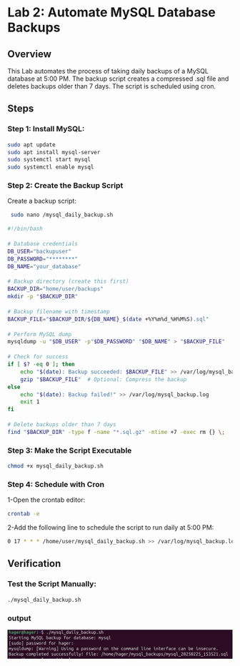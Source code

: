 # Lab 2: Automate MySQL Database Backups

## Overview
This Lab automates the process of taking daily backups of a MySQL database at 5:00 PM. The backup script creates a compressed .sql file and deletes backups older than 7 days. The script is scheduled using cron.

## Steps
### Step 1: Install MySQL:
```bash
sudo apt update
sudo apt install mysql-server
sudo systemctl start mysql
sudo systemctl enable mysql
```
### Step 2: Create the Backup Script
Create a backup script:
```bash
 sudo nano /mysql_daily_backup.sh
```
```bash
#!/bin/bash

# Database credentials
DB_USER="backupuser"        
DB_PASSWORD="********" 
DB_NAME="your_database"      

# Backup directory (create this first)
BACKUP_DIR="home/user/backups"
mkdir -p "$BACKUP_DIR"

# Backup filename with timestamp
BACKUP_FILE="$BACKUP_DIR/${DB_NAME}_$(date +%Y%m%d_%H%M%S).sql"

# Perform MySQL dump
mysqldump -u "$DB_USER" -p"$DB_PASSWORD" "$DB_NAME" > "$BACKUP_FILE"

# Check for success
if [ $? -eq 0 ]; then
    echo "$(date): Backup succeeded: $BACKUP_FILE" >> /var/log/mysql_backup.log
    gzip "$BACKUP_FILE"  # Optional: Compress the backup
else
    echo "$(date): Backup failed!" >> /var/log/mysql_backup.log
    exit 1
fi

# Delete backups older than 7 days
find "$BACKUP_DIR" -type f -name "*.sql.gz" -mtime +7 -exec rm {} \;
```
### Step 3: Make the Script Executable
```bash
chmod +x mysql_daily_backup.sh
```
### Step 4: Schedule with Cron
1-Open the crontab editor:
```bash
crontab -e
```
2-Add the following line to schedule the script to run daily at 5:00 PM:
```bash
0 17 * * * /home/user/mysql_daily_backup.sh >> /var/log/mysql_backup.log 2>&1
```
## Verification
### Test the Script Manually:
```bash
./mysql_daily_backup.sh
```
### output 
![Alt text](assets/Screen3.png)



